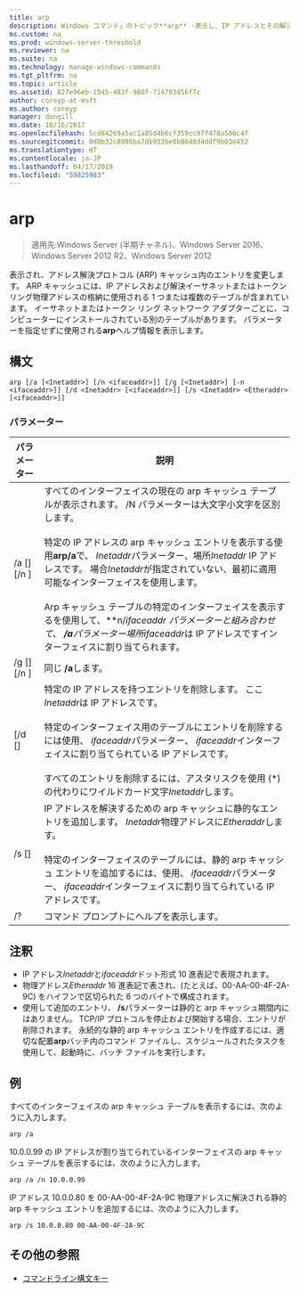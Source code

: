 ```yaml
---
title: arp
description: Windows コマンド」のトピック**arp** -表示し、IP アドレスとその解決の物理アドレスの格納に使用されるアドレス解決プロトコル (arp) キャッシュ内のエントリを変更します。
ms.custom: na
ms.prod: windows-server-threshold
ms.reviewer: na
ms.suite: na
ms.technology: manage-windows-commands
ms.tgt_pltfrm: na
ms.topic: article
ms.assetid: 827e96eb-1945-483f-980f-714703456f7c
author: coreyp-at-msft
ms.author: coreyp
manager: dongill
ms.date: 10/16/2017
ms.openlocfilehash: 5cd84269a5ac1a85d4b6cf359cc97f478a500c4f
ms.sourcegitcommit: 0d0b32c8986ba7db9536e0b8648d4ddf9b03e452
ms.translationtype: HT
ms.contentlocale: ja-JP
ms.lasthandoff: 04/17/2019
ms.locfileid: "59825983"
---
```

# <a name="arp"></a>arp

>適用先:Windows Server (半期チャネル)、Windows Server 2016、Windows Server 2012 R2、Windows Server 2012

表示され、アドレス解決プロトコル (ARP) キャッシュ内のエントリを変更します。 ARP キャッシュには、IP アドレスおよび解決イーサネットまたはトークン リング物理アドレスの格納に使用される 1 つまたは複数のテーブルが含まれています。 イーサネットまたはトークン リング ネットワーク アダプターごとに、コンピューターにインストールされている別のテーブルがあります。 パラメーターを指定せずに使用される**arp**ヘルプ情報を表示します。
## <a name="syntax"></a>構文
```
arp [/a [<Inetaddr>] [/n <ifaceaddr>]] [/g [<Inetaddr>] [-n <ifaceaddr>]] [/d <Inetaddr> [<ifaceaddr>]] [/s <Inetaddr> <Etheraddr> [<ifaceaddr>]]
```
### <a name="parameters"></a>パラメーター
|パラメーター|説明|
|-------|--------|
|/a [<Inetaddr>] [/n <ifaceaddr>]|すべてのインターフェイスの現在の arp キャッシュ テーブルが表示されます。 /N パラメーターは大文字小文字を区別します。<br /><br />特定の IP アドレスの arp キャッシュ エントリを表示する使用**arp/a**で、 *Inetaddr*パラメーター、場所*Inetaddr* IP アドレスです。 場合*Inetaddr*が指定されていない、最初に適用可能なインターフェイスを使用します。<br /><br />Arp キャッシュ テーブルの特定のインターフェイスを表示するを使用して、**n/***ifaceaddr* パラメーターと組み合わせて、 **/a**パラメーター場所*ifaceaddr*は IP アドレスですインターフェイスに割り当てられます。|
|/g [<Inetaddr>] [/n <ifaceaddr>]|同じ **/a**します。|
|[/d <Inetaddr> [<ifaceaddr>]|特定の IP アドレスを持つエントリを削除します。 ここ*Inetaddr*は IP アドレスです。<br /><br />特定のインターフェイス用のテーブルにエントリを削除するには使用、 *ifaceaddr*パラメーター、 *ifaceaddr*インターフェイスに割り当てられている IP アドレスです。<br /><br />すべてのエントリを削除するには、アスタリスクを使用 (\*) の代わりにワイルドカード文字*Inetaddr*します。|
|/s <Inetaddr> <Etheraddr> [<ifaceaddr>]|IP アドレスを解決するための arp キャッシュに静的なエントリを追加します。 *Inetaddr*物理アドレスに*Etheraddr*します。<br /><br />特定のインターフェイスのテーブルには、静的 arp キャッシュ エントリを追加するには、使用、 *ifaceaddr*パラメーター、 *ifaceaddr*インターフェイスに割り当てられている IP アドレスです。|
|/?|コマンド プロンプトにヘルプを表示します。|
## <a name="remarks"></a>注釈
-   IP アドレス*Inetaddr*と*ifaceaddr*ドット形式 10 進表記で表現されます。
-   物理アドレス*Etheraddr* 16 進表記で表され、(たとえば、00-AA-00-4F-2A-9C) をハイフンで区切られた 6 つのバイトで構成されます。
-   使用して追加のエントリ、 **/s**パラメーターは静的と arp キャッシュ期間内にはありません。 TCP/IP プロトコルを停止および開始する場合、エントリが削除されます。 永続的な静的 arp キャッシュ エントリを作成するには、適切な配置**arp**バッチ内のコマンド ファイルし、スケジュールされたタスクを使用して、起動時に、バッチ ファイルを実行します。
## <a name="BKMK_Examples"></a>例
すべてのインターフェイスの arp キャッシュ テーブルを表示するには、次のように入力します。
```
arp /a
```
10.0.0.99 の IP アドレスが割り当てられているインターフェイスの arp キャッシュ テーブルを表示するには、次のように入力します。
```
arp /a /n 10.0.0.99
```
IP アドレス 10.0.0.80 を 00-AA-00-4F-2A-9C 物理アドレスに解決される静的 arp キャッシュ エントリを追加するには、次のように入力します。
```
arp /s 10.0.0.80 00-AA-00-4F-2A-9C 
```
## <a name="additional-references"></a>その他の参照
-   [コマンドライン構文キー](command-line-syntax-key.md)
